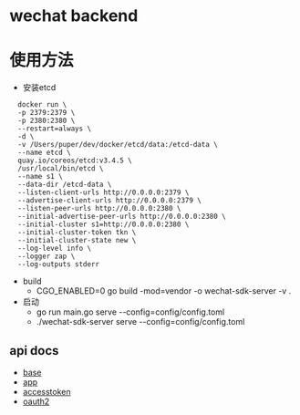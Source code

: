 # wechat backend


# 使用方法
- 安装etcd
```
  docker run \
  -p 2379:2379 \
  -p 2380:2380 \
  --restart=always \
  -d \
  -v /Users/puper/dev/docker/etcd/data:/etcd-data \
  --name etcd \
  quay.io/coreos/etcd:v3.4.5 \
  /usr/local/bin/etcd \
  --name s1 \
  --data-dir /etcd-data \
  --listen-client-urls http://0.0.0.0:2379 \
  --advertise-client-urls http://0.0.0.0:2379 \
  --listen-peer-urls http://0.0.0.0:2380 \
  --initial-advertise-peer-urls http://0.0.0.0:2380 \
  --initial-cluster s1=http://0.0.0.0:2380 \
  --initial-cluster-token tkn \
  --initial-cluster-state new \
  --log-level info \
  --logger zap \
  --log-outputs stderr
  ```

- build
    - CGO_ENABLED=0 go build -mod=vendor -o wechat-sdk-server -v .
- 启动
    - go run main.go serve --config=config/config.toml
    - ./wechat-sdk-server serve --config=config/config.toml



## api docs
* [base](docs/apis/base.md)
* [app](docs/apis/app.md)
* [accesstoken](docs/apis/accesstoken.md)
* [oauth2](docs/apis/oauth2.md)